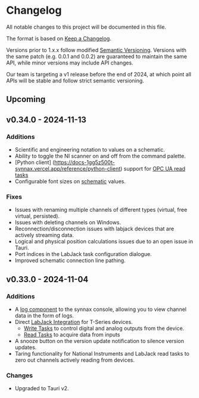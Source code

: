 # Changelog

All notable changes to this project will be documented in this file.

The format is based on [Keep a Changelog](https://keepachangelog.com/en/1.1.0/).

Versions prior to 1.x.x follow modified [Semantic Versioning](https://semver.org/spec/v2.0.0.html).
Versions with the same patch (e.g. 0.0.1 and 0.0.2) are guaranteed to maintain the same API, while minor versions may include API changes.

Our team is targeting a v1 release before the end of 2024, at which point all APIs will be stable and follow strict semantic versioning.

## Upcoming

## v0.34.0 - 2024-11-13

### Additions

- Scientific and engineering notation to values on a schematic.
- Ability to toggle the NI scanner on and off from the command palette.
- [Python client] (https://docs-1gg5z500t-synnax.vercel.app/reference/python-client) support for [OPC UA read tasks](https://docs-1gg5z500t-synnax.vercel.app/reference/device-drivers/opc-ua/read-task)
- Configurable font sizes on [schematic](https://docs-1gg5z500t-synnax.vercel.app/reference/console/schematic) values.

### Fixes

- Issues with renaming multiple channels of different types (virtual, free virtual, persisted).
- Issues with deleting channels on Windows.
- Reconnection/disconnection issues with labjack devices that are actively streaming data.
- Logical and physical position calculations issues due to an open issue in Tauri.
- Port indices in the LabJack task configuration dialogue.
- Improved schematic connection line pathing.

## v0.33.0 - 2024-11-04

### Additions

- A [log component](https://docs-1qlj556hd-synnax.vercel.app/reference/console/logs) to the synnax console, allowing you to view channel data in the form of logs.
- Direct [LabJack Integration](https://docs-1qlj556hd-synnax.vercel.app/reference/device-drivers/labjack) for T-Series devices.
  - [Write Tasks](https://docs-1qlj556hd-synnax.vercel.app/reference/device-drivers/labjack/write-task) to control digital and analog outputs from the device.
  - [Read Tasks](https://docs-1qlj556hd-synnax.vercel.app/reference/device-drivers/labjack/read-task) to acquire data from inputs
- A snooze button on the version update notification to silence version updates.
- Taring functionality for National Instruments and LabJack read tasks to zero out channels actively reading from devices.

### Changes

- Upgraded to Tauri v2.
